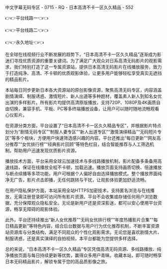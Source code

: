 中文字幕无码专区 - 0715 - RQ - 日本高清不卡一区久久精品 - 552

👉👉平台线路一👈👈

👉👉平台线路二👈👈

👉👉永久地址👈👈

在全球在线视频行业不断发展的趋势下，“日本高清不卡一区久久精品”逐渐成为影迷们寻找优质资源的重要关键词。为了满足广大观众对日系高清无码影片的观影需求，我们特别打造了这一专属资源站，提供日本高清无码影片在线播放服务，致力于打造纯净、高清、不卡顿的优质观影体验，让更多用户能够轻松享受真实无遮挡的精品影片。

本站每日同步更新日本各大资源站的原创影像资源，聚焦高清无码专区，内容涵盖剧情演绎、制服诱惑、激情短片、新人出道等多种题材，覆盖素人新人到知名女优出演的多样影片。所有影片均提供高清原版播放，支持720P、1080P及4K画质自由切换，兼容手机、平板、PC等多终端播放设备，让用户可以随时随地流畅观看心仪影片。

在资源分类方面，平台设置了“日本高清不卡一区久久精品专区”，并根据影片特点划分为“剧情无码专区”“制服人妻专区”“新人出道专区”“激情演绎精品”“无码短片专区”等多个板块，方便用户快速筛选感兴趣的内容。平台还推出“每日更新”“网友高分推荐”“女优排行榜”“经典影片回顾”等特色栏目，结合智能推荐与人工筛选机制，帮助用户迅速发现优质影片资源。

播放技术方面，平台采用全球云加速技术与多线路播放机制，影片配备多条备用高速线路，保证在线播放全程不卡顿，加载迅速。播放页面支持画质切换、倍速播放与断点续播等多项功能，用户可根据个人偏好自由选择播放模式。整个播放界面纯净无广告，影片点击即播，无任何跳转与干扰，让观影体验更加舒适流畅。

在用户隐私保护方面，本站采用全站HTTPS加密技术，支持匿名浏览与在线播放，无需注册登录即可访问所有影片资源。平台不会收集或存储任何用户浏览数据，充分保障观众隐私安全。无论是新用户还是资深影迷，都可以安心使用平台资源，畅享无障碍的观影体验。

此外，平台还持续推出“新人女优推荐”“无码女优排行榜”“年度热播影片合集”“每日精品更新”等特色内容，结合后台数据与用户行为优化推荐机制，不断丰富资源站资源库与分类结构，满足不同观众的个性化观影需求。无论您是喜欢剧情大片、制服诱惑，还是真实演绎的自拍视频，本平台都能为您提供多样选择。

总的来说，“日本高清不卡一区久久精品”专区凭借高清无码资源、多线路播放、纯净播放页面与每日持续更新等优势，赢得众多用户青睐。收藏本站，即可随时畅享日本无码精品影片，解锁专属于您的高品质影像之旅。
